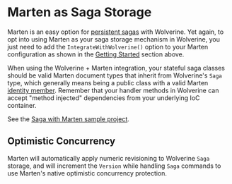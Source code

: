 # Marten as Saga Storage

Marten is an easy option for [persistent sagas](/guide/durability/sagas) with Wolverine. Yet again, to opt into using Marten as your saga storage mechanism in Wolverine, you
just need to add the `IntegrateWithWolverine()` option to your Marten configuration as shown in the [Getting Started](#getting-started) section above.

When using the Wolverine + Marten integration, your stateful saga classes should be valid Marten document types that inherit from Wolverine's `Saga` type, which generally means being a public class with a valid
Marten [identity member](https://martendb.io/documents/identity.html). Remember that your handler methods in Wolverine can accept "method injected" dependencies from your underlying
IoC container.

See the [Saga with Marten sample project](https://github.com/JasperFx/wolverine/tree/main/src/Samples/OrderSagaSample).

## Optimistic Concurrency <Badge type="tip" text="3.0" />

Marten will automatically apply numeric revisioning to Wolverine `Saga` storage, and will increment
the `Version` while handling `Saga` commands to use Marten's native optimistic concurrency protection.
